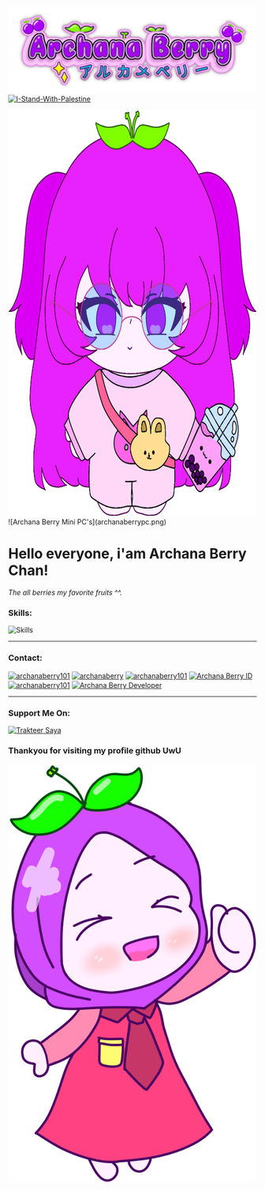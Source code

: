 ![Archana Berry vtuber logo's | Don't inspo and copycat and use it!!!](archanaberryw.png)
[![I-Stand-With-Palestine](https://raw.githubusercontent.com/Safouene1/support-palestine-banner/master/banner-support.svg)](https://arab.org/portal/palestine/where-to-donate/)

<img src="archanaberrydoll.png" alt="Archana Berry's Doll | Don't download it!!!" width="800" height="823" />
![Archana Berry Mini PC's](archanaberrypc.png)

# Hello everyone, i'am Archana Berry Chan!

*The all berries my favorite fruits ^^.*

### Skills:
![Skills](https://skillicons.dev/icons?i=wasm,c,cpp,cmake,html,css,js,discord,discordbots,nodejs,kotlin,vscode,arch,windows,apple,neovim&theme=dark)

<hr>

### Contact:

<p align="left">
<a href="https://twitter.com/archanaberry101" target="blank"><img align="center" src="https://skillicons.dev/icons?i=twitter&theme=dark" alt="archanaberry101" height="50" width="50" /></a>
<a href="https://facebook.com/archanaberry101" target="blank"><img align="center" src="https://raw.githubusercontent.com/rahuldkjain/github-profile-readme-generator/master/src/images/icons/Social/facebook.svg" alt="archanaberry" height="50" width="50" /></a>
<a href="https://instagram.com/archanaberry101" target="blank"><img align="center" src="https://skillicons.dev/icons?i=instagram&theme=dark" alt="archanaberry101" height="50" width="50" /></a>
<a href="https://www.youtube.com/archanaberry101" target="blank"><img align="center" src="https://pomf2.lain.la/f/z3vxfewb.png" alt="Archana Berry ID" height="50" width="50" /></a>
<a href="https://discord.com/users/1136691684864954389" target="blank"><img align="center" src="https://skillicons.dev/icons?i=discord&theme=dark" alt="archanaberry101" height="50" width="50" /></a>
<a href="https://wa.me/6289667958991" target="blank"><img align="center" src="https://pomf2.lain.la/f/v4npl8n1.png" alt="Archana Berry Developer" height="50" width="50" style="margin-left: -10"/></a>
</p>

<hr>

### Support Me On:
<a href="https://trakteer.id/archana_berry" target="_blank"><img id="wse-buttons-preview" src="https://cdn.trakteer.id/images/embed/trbtn-red-1.png" height="40" style="border:0px;height:40px;" alt="Trakteer Saya"></a>

### Thankyou for visiting my profile github UwU
![Archana Berry Chibi Hijab](archanaberryhijabchibi.png)
